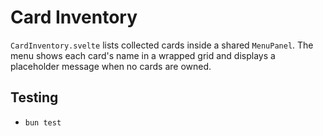 # Card Inventory

`CardInventory.svelte` lists collected cards inside a shared `MenuPanel`. The
menu shows each card's name in a wrapped grid and displays a placeholder message
when no cards are owned.

## Testing
- `bun test`

